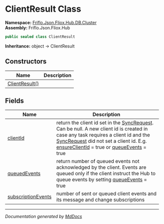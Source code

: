 ﻿<!--  
  <auto-generated>   
    The contents of this file were generated by a tool.  
    Changes to this file may be list if the file is regenerated  
  </auto-generated>   
-->

# ClientResult Class

**Namespace:** [Friflo.Json.Fliox.Hub.DB.Cluster](../index.md)  
**Assembly:** Friflo.Json.Fliox.Hub

```csharp
public sealed class ClientResult
```

**Inheritance:** object → ClientResult

## Constructors

| Name                                    | Description |
| --------------------------------------- | ----------- |
| [ClientResult()](constructors/index.md) |             |

## Fields

| Name                                               | Description                                                                                                                                                                                                                                                                                                                                                                                                              |
| -------------------------------------------------- | ------------------------------------------------------------------------------------------------------------------------------------------------------------------------------------------------------------------------------------------------------------------------------------------------------------------------------------------------------------------------------------------------------------------------ |
| [clientId](fields/clientId.md)                     | return the client id set in the [SyncRequest](../../../Protocol/SyncRequest/index.md). Can be null.            A new client id is created in case any task requires a client id and the [SyncRequest](../../../Protocol/SyncRequest/index.md) did not set a client id.            E.g. [ensureClientId](../ClientParam/fields/ensureClientId.md) \= true or [queueEvents](../ClientParam/fields/queueEvents.md) \= true  |
| [queuedEvents](fields/queuedEvents.md)             | return number of queued events not acknowledged by the client. Events are queued only if the client instruct the Hub to queue events by setting [queueEvents](../ClientParam/fields/queueEvents.md) \= true                                                                                                                                                                                                              |
| [subscriptionEvents](fields/subscriptionEvents.md) | number of sent or queued client events and its message and change subscriptions                                                                                                                                                                                                                                                                                                                                          |

___

*Documentation generated by [MdDocs](https://github.com/ap0llo/mddocs)*
